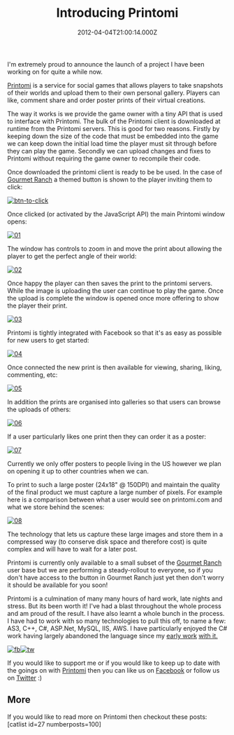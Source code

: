 ﻿---
coverImage: /posts/introducing-printomi/cover.jpg
date: "2012-04-04T21:00:14.000Z"
tags:
  - announce
  - api
  - as3
  - asp.net
  - business
  - c sharp
  - flash
  - website
title: Introducing Printomi
oldUrl: /business/introducing-printomi
---

I'm extremely proud to announce the launch of a project I have been working on for quite a while now.

[Printomi](https://www.printomi.com/) is a service for social games that allows players to take snapshots of their worlds and upload them to their own personal gallery. Players can like, comment share and order poster prints of their virtual creations.

<!-- more -->

The way it works is we provide the game owner with a tiny API that is used to interface with Printomi. The bulk of the Printomi client is downloaded at runtime from the Printomi servers. This is good for two reasons. Firstly by keeping down the size of the code that must be embedded into the game we can keep down the initial load time the player must sit through before they can play the game. Secondly we can upload changes and fixes to Printomi without requiring the game owner to recompile their code.

Once downloaded the printomi client is ready to be be used. In the case of [Gourmet Ranch](https://apps.facebook.com/gourmetranch) a themed button is shown to the player inviting them to click:

[![](https://www.mikecann.blog/wp-content/uploads/2012/04/btn-to-click.png "btn-to-click")](https://www.mikecann.blog/wp-content/uploads/2012/04/btn-to-click.png)

Once clicked (or activated by the JavaScript API) the main Printomi window opens:

[![](https://www.mikecann.blog/wp-content/uploads/2012/04/01.jpg "01")](https://www.mikecann.blog/wp-content/uploads/2012/04/01.jpg)

The window has controls to zoom in and move the print about allowing the player to get the perfect angle of their world:

[![](https://www.mikecann.blog/wp-content/uploads/2012/04/02.jpg "02")](https://www.mikecann.blog/wp-content/uploads/2012/04/02.jpg)

Once happy the player can then saves the print to the printomi servers. While the image is uploading the user can continue to play the game. Once the upload is complete the window is opened once more offering to show the player their print.

[![](https://www.mikecann.blog/wp-content/uploads/2012/04/03.jpg "03")](https://www.mikecann.blog/wp-content/uploads/2012/04/03.jpg)

Printomi is tightly integrated with Facebook so that it's as easy as possible for new users to get started:

[![](https://www.mikecann.blog/wp-content/uploads/2012/04/04.jpg "04")](https://www.mikecann.blog/wp-content/uploads/2012/04/04.jpg)

Once connected the new print is then available for viewing, sharing, liking, commenting, etc:

[![](https://www.mikecann.blog/wp-content/uploads/2012/04/05.jpg "05")](https://www.mikecann.blog/wp-content/uploads/2012/04/05.jpg)

In addition the prints are organised into galleries so that users can browse the uploads of others:

[![](https://www.mikecann.blog/wp-content/uploads/2012/04/06.jpg "06")](https://www.mikecann.blog/wp-content/uploads/2012/04/06.jpg)

If a user particularly likes one print then they can order it as a poster:

[![](https://www.mikecann.blog/wp-content/uploads/2012/04/07.jpg "07")](https://www.mikecann.blog/wp-content/uploads/2012/04/07.jpg)

Currently we only offer posters to people living in the US however we plan on opening it up to other countries when we can.

To print to such a large poster (24x18" @ 150DPI) and maintain the quality of the final product we must capture a large number of pixels. For example here is a comparison between what a user would see on printomi.com and what we store behind the scenes:

[![](https://www.mikecann.blog/wp-content/uploads/2012/04/08.jpg "08")](https://www.mikecann.blog/wp-content/uploads/2012/04/08.jpg)

The technology that lets us capture these large images and store them in a compressed way (to conserve disk space and therefore cost) is quite complex and will have to wait for a later post.

Printomi is currently only available to a small subset of the [Gourmet Ranch](https://apps.facebook.com/gourmetranch) user base but we are performing a steady-rollout to everyone, so if you don't have access to the button in Gourmet Ranch just yet then don't worry it should be available for you soon!

Printomi is a culmination of many many hours of hard work, late nights and stress. But its been worth it! I've had a blast throughout the whole process and am proud of the result. I have also learnt a whole bunch in the process. I have had to work with so many technologies to pull this off, to name a few: AS3, C++, C#, ASP.Net, MySQL, IIS, AWS. I have particularly enjoyed the C# work having largely abandoned the language since my [early work](/posts/windows-7-taskbar-performance-monitor-v0-2/) [with it.](/posts/killer-space-penguins/)

[![](https://www.mikecann.blog/wp-content/uploads/2012/04/fb1.jpg "fb")](https://www.facebook.com/printomi)[![](https://www.mikecann.blog/wp-content/uploads/2012/04/tw.jpg "tw")](https://twitter.com/#!/printomi)

If you would like to support me or if you would like to keep up to date with the goings on with [Printomi](https://www.printomi.com/) then you can like us on [Facebook](https://www.facebook.com/printomi) or follow us on [Twitter](https://twitter.com/#!/printomi) :)

## More

If you would like to read more on Printomi then checkout these posts:
[catlist id=27 numberposts=100]
